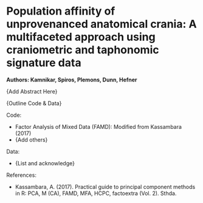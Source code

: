 # Population affinity of unprovenanced anatomical crania: A multifaceted approach using craniometric and taphonomic signature data

**Authors: Kamnikar, Spiros, Plemons, Dunn, Hefner**

{Add Abstract Here}

{Outline Code & Data}

Code:
- Factor Analysis of Mixed Data (FAMD): Modified from Kassambara (2017)
- {Add others}

Data:
- {List and acknowledge}



References:
- Kassambara, A. (2017). Practical guide to principal component methods in R: PCA, M (CA), FAMD, MFA, HCPC, factoextra (Vol. 2). Sthda.
